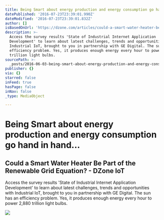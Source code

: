 ```yaml
---
title: Being Smart about energy production and energy consumption go hand in hand...
datePublished: '2016-07-23T23:39:01.990Z'
dateModified: '2016-07-23T23:39:01.832Z'
author: []
isBasedOnUrl: 'https://dzone.com/articles/could-a-smart-water-heater-be-part-of-the-renewabl'
description: >-
  Access the survey results 'State of Industrial Internet Application
  Development' to learn about latest challenges, trends and opportunities with
  Industrial IoT, brought to you in partnership with GE Digital. The sun has an
  efficiency problem. Yes, it produces enough energy every hour to power 2,880
  trillion light bulbs.
sourcePath: >-
  _posts/2016-06-03-being-smart-about-energy-production-and-energy-consumption-g.md
publisher: {}
via: {}
starred: false
inFeed: true
hasPage: false
inNav: false
_type: MediaObject

---
```

# Being Smart about energy production and energy consumption go hand in hand...

<article style=""><h1>Could a Smart Water Heater Be Part of the Renewable Grid Equation? - DZone IoT</h1><p>Access the survey results 'State of Industrial Internet Application Development' to learn about latest challenges, trends and opportunities with Industrial IoT, brought to you in partnership with GE Digital. The sun has an efficiency problem. Yes, it produces enough energy every hour to power 2,880 trillion light bulbs.</p><img src="https://lh3.googleusercontent.com/3K1BbqDquh7uIlrw-OiqMrO_lORUKhgXFwJUoROQLwYcWfmV9f-oL-snMc3Z4GfxYqF3wp0Bv3nmv8C7tSjzD9J-57m4AsGio-6gxxg_AClafkzqffC6_Y-ciNNX47t35I29agHh" /></article>